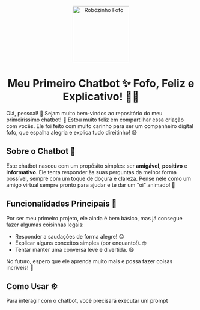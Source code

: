 <p align="center">
  <img src="https://octodex.github.com/images/Robotocat.png" alt="Robôzinho Fofo" width="150">
</p>

<h1 align="center">Meu Primeiro Chatbot ✨ Fofo, Feliz e Explicativo! 🤖💬</h1>

Olá, pessoal! 👋 Sejam muito bem-vindos ao repositório do meu primeiríssimo chatbot! 🎉 Estou muito feliz em compartilhar essa criação com vocês. Ele foi feito com muito carinho para ser um companheiro digital fofo, que espalha alegria e explica tudo direitinho! 😄

## Sobre o Chatbot 💖

Este chatbot nasceu com um propósito simples: ser **amigável**, **positivo** e **informativo**. Ele tenta responder às suas perguntas da melhor forma possível, sempre com um toque de doçura e clareza. Pense nele como um amigo virtual sempre pronto para ajudar e te dar um "oi" animado! 🤗

## Funcionalidades Principais 🌟

Por ser meu primeiro projeto, ele ainda é bem básico, mas já consegue fazer algumas coisinhas legais:

* Responder a saudações de forma alegre! 😊
* Explicar alguns conceitos simples (por enquanto!). 🤓
* Tentar manter uma conversa leve e divertida. 😄

No futuro, espero que ele aprenda muito mais e possa fazer coisas incríveis! 🚀

## Como Usar ⚙️

Para interagir com o chatbot, você precisará executar um prompt 
